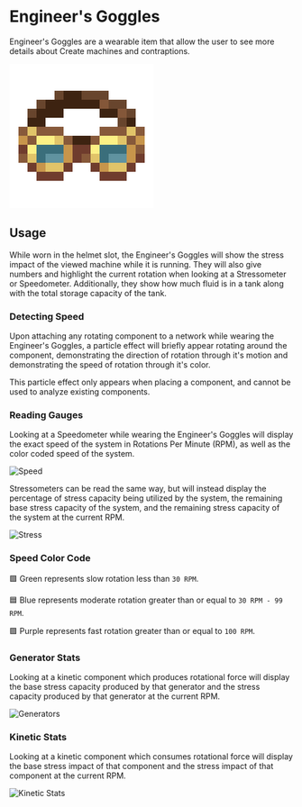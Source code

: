 # Engineer's Goggles

Engineer's Goggles are a wearable item that allow the user to see more details about Create machines and contraptions.

![Engineer's Goggles](../assets/items/goggles.png)

## Usage

While worn in the helmet slot, the Engineer's Goggles will show the stress impact of the viewed machine while it is running. They will also give numbers and highlight the current rotation when looking at a Stressometer or Speedometer. Additionally, they show how much fluid is in a tank along with the total storage capacity of the tank.

### Detecting Speed

Upon attaching any rotating component to a network while wearing the Engineer's Goggles, a particle effect will briefly appear rotating around the component, demonstrating the direction of rotation through it's motion and demonstrating the speed of rotation through it's color.

This particle effect only appears when placing a component, and cannot be used to analyze existing components.

### Reading Gauges

Looking at a Speedometer while wearing the Engineer's Goggles will display the exact speed of the system in Rotations Per Minute (RPM), as well as the color coded speed of the system.

![Speed](https://camo.githubusercontent.com/ec9a8b66ca9cc8eb717d1fe0a56ed85a1fcb66f49f393d1b1ea07aca1bcaa438/68747470733a2f2f692e696d6775722e636f6d2f566e4f417653442e706e67)

Stressometers can be read the same way, but will instead display the percentage of stress capacity being utilized by the system, the remaining base stress capacity of the system, and the remaining stress capacity of the system at the current RPM.

![Stress](https://camo.githubusercontent.com/86cdd6610c0cf1e23982494f82b785fa9b9c6be8482d9f40f37c9a8a118cd851/68747470733a2f2f692e696d6775722e636f6d2f6144394530466c2e706e67)

### Speed Color Code

🟩 Green represents slow rotation less than `30 RPM`.

🟦 Blue represents moderate rotation greater than or equal to `30 RPM - 99 RPM`.

🟪 Purple represents fast rotation greater than or equal to `100 RPM`.

### Generator Stats

Looking at a kinetic component which produces rotational force will display the base stress capacity produced by that generator and the stress capacity produced by that generator at the current RPM.

![Generators](https://camo.githubusercontent.com/807618a032e72481327cd36afae0b1708f9afa0543f4b327ce64a63f07c34fef/68747470733a2f2f692e696d6775722e636f6d2f4f5833317668552e706e67)

### Kinetic Stats

Looking at a kinetic component which consumes rotational force will display the base stress impact of that component and the stress impact of that component at the current RPM.

![Kinetic Stats](https://camo.githubusercontent.com/1be7480639896d9e4547e5fa12eb80d462dfdecaf2748edff582305671f4beb3/68747470733a2f2f692e696d6775722e636f6d2f7247346a4749592e706e67)
